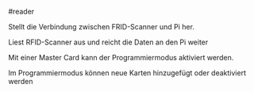 #reader

Stellt die Verbindung zwischen FRID-Scanner und Pi her.

Liest RFID-Scanner aus und reicht die Daten an den Pi weiter

Mit einer Master Card kann der Programmiermodus aktiviert werden.

Im Programmiermodus können neue Karten hinzugefügt oder deaktiviert werden